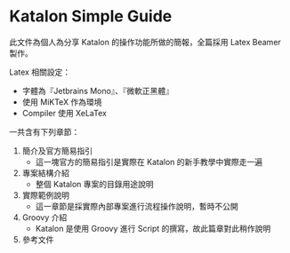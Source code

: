 # Katalon Simple Guide

此文件為個人為分享 Katalon 的操作功能所做的簡報，全篇採用 Latex Beamer 製作。

Latex 相關設定：
* 字體為『Jetbrains Mono』、『微軟正黑體』
* 使用 MiKTeX 作為環境
* Compiler 使用 XeLaTex

一共含有下列章節：

1. 簡介及官方簡易指引
   * 這一塊官方的簡易指引是實際在 Katalon 的新手教學中實際走一遍
2. 專案結構介紹
   * 整個 Katalon 專案的目錄用途說明
3. 實際範例說明
   * 這一章節是採實際內部專案進行流程操作說明，暫時不公開
4. Groovy 介紹
   * Katalon 是使用 Groovy 進行 Script 的撰寫，故此篇章對此稍作說明
5. 參考文件